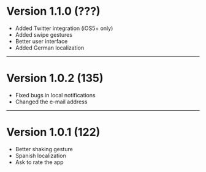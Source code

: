 # Version 1.1.0 (???)

* Added Twitter integration (iOS5+ only)
* Added swipe gestures
* Better user interface
* Added German localization

---

# Version 1.0.2 (135)

* Fixed bugs in local notifications
* Changed the e-mail address

--- 

# Version 1.0.1 (122)

* Better shaking gesture
* Spanish localization
* Ask to rate the app